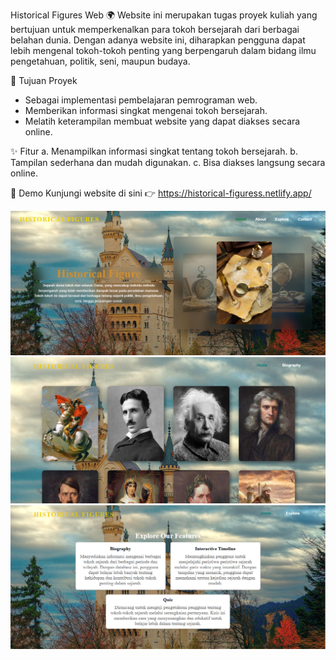 Historical Figures Web 🌍
Website ini merupakan tugas proyek kuliah yang bertujuan untuk memperkenalkan para tokoh bersejarah dari berbagai belahan dunia.
Dengan adanya website ini, diharapkan pengguna dapat lebih mengenal tokoh-tokoh penting yang berpengaruh dalam bidang ilmu pengetahuan, politik, seni, maupun budaya.

🎯 Tujuan Proyek
* Sebagai implementasi pembelajaran pemrograman web.
* Memberikan informasi singkat mengenai tokoh bersejarah.
* Melatih keterampilan membuat website yang dapat diakses secara online.
  
✨ Fitur
a. Menampilkan informasi singkat tentang tokoh bersejarah.
b. Tampilan sederhana dan mudah digunakan.
c. Bisa diakses langsung secara online.

🚀 Demo
Kunjungi website di sini 👉 https://historical-figuress.netlify.app/

![image alt](https://github.com/boyzfire09/Historical-figures-web/blob/a6011ae7a22b2a6a75254c0cbc176fc5b538824e/Screenshot%20(865).png)
![image alt](https://github.com/boyzfire09/Historical-figures-web/blob/8bc8cb089904386a4d23fe5d954b44ddebce53af/Screenshot%20(866).png)
![image alt](https://github.com/boyzfire09/Historical-figures-web/blob/3e458474d725edf4ba095e223d2d20be3dc46fb3/Screenshot%20(867).png)
